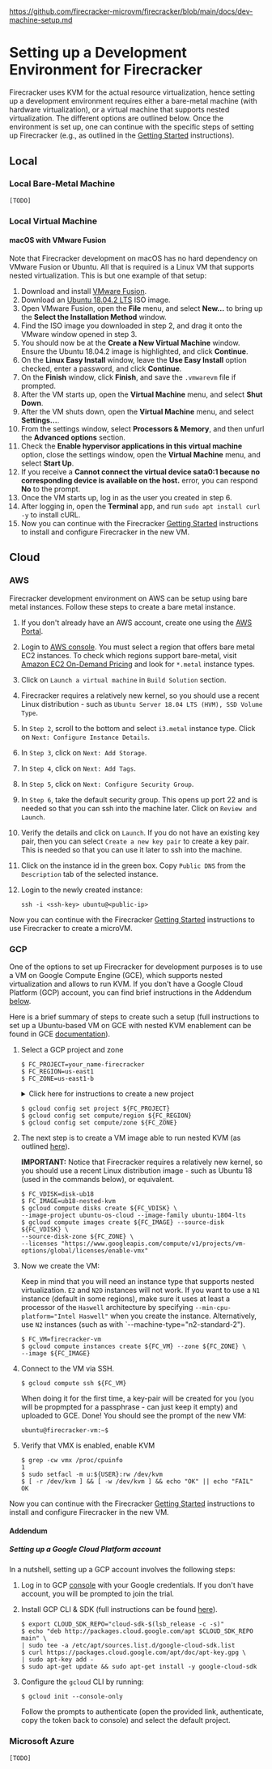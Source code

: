 
##
#
https://github.com/firecracker-microvm/firecracker/blob/main/docs/dev-machine-setup.md
#
##

# Setting up a Development Environment for Firecracker

Firecracker uses KVM for the actual resource virtualization, hence setting up
a development environment requires either a bare-metal machine (with hardware
virtualization), or a virtual machine that supports nested virtualization.
The different options are outlined below. Once the environment is set up, one
can continue with the specific steps of setting up Firecracker (e.g., as
outlined in the [Getting Started](getting-started.md) instructions).

## Local

### Local Bare-Metal Machine

`[TODO]`

### Local Virtual Machine

#### macOS with VMware Fusion

Note that Firecracker development on macOS has no hard dependency on VMware
Fusion or Ubuntu. All that is required is a Linux VM that supports nested
virtualization. This is but one example of that setup:

1. Download and install [VMware Fusion](https://www.vmware.com/products/fusion/fusion-evaluation.html).
1. Download an [Ubuntu 18.04.2 LTS](https://www.ubuntu.com/download/desktop)
   ISO image.
1. Open VMware Fusion, open the **File** menu, and select **New...** to bring up
   the **Select the Installation Method** window.
1. Find the ISO image you downloaded in step 2, and drag it onto the VMware
   window opened in step 3.
1. You should now be at the **Create a New Virtual Machine** window. Ensure the
   Ubuntu 18.04.2 image is highlighted, and click **Continue**.
1. On the **Linux Easy Install** window, leave the **Use Easy Install** option
   checked, enter a password, and click **Continue**.
1. On the **Finish** window, click **Finish**, and save the `.vmwarevm` file if
   prompted.
1. After the VM starts up, open the **Virtual Machine** menu,
   and select **Shut Down**.
1. After the VM shuts down, open the **Virtual Machine** menu, and select
   **Settings...**.
1. From the settings window, select **Processors & Memory**, and then unfurl
   the **Advanced options** section.
1. Check the **Enable hypervisor applications in this virtual machine** option,
   close the settings window, open the **Virtual Machine** menu, and select **Start
   Up**.
1. If you receive a **Cannot connect the virtual device sata0:1 because no
   corresponding device is available on the host.** error, you can respond **No**
   to the prompt.
1. Once the VM starts up, log in as the user you created in step 6.
1. After logging in, open the **Terminal** app, and run
   `sudo apt install curl -y` to install cURL.
1. Now you can continue with the Firecracker [Getting Started](getting-started.md)
   instructions to install and configure Firecracker in the new VM.

## Cloud

### AWS

Firecracker development environment on AWS can be setup using bare metal instances.
Follow these steps to create a bare metal instance.

1. If you don't already have an AWS account, create one using the [AWS Portal](https://portal.aws.amazon.com/billing/signup).
1. Login to [AWS console](https://console.aws.amazon.com/console/home). You must
   select a region that offers bare metal EC2 instances. To check which regions
   support bare-metal, visit [Amazon EC2 On-Demand Pricing](https://aws.amazon.com/ec2/pricing/on-demand/)
   and look for `*.metal` instance types.
1. Click on `Launch a virtual machine` in `Build Solution` section.
1. Firecracker requires a relatively new kernel, so you should use a recent
   Linux distribution - such as `Ubuntu Server 18.04 LTS (HVM), SSD Volume Type`.
1. In `Step 2`, scroll to the bottom and select `i3.metal` instance type. Click
   on `Next: Configure Instance Details`.
1. In `Step 3`, click on `Next: Add Storage`.
1. In `Step 4`, click on `Next: Add Tags`.
1. In `Step 5`, click on `Next: Configure Security Group`.
1. In `Step 6`, take the default security group. This opens up port 22 and is
   needed so that you can ssh into the machine later. Click on `Review and Launch`.
1. Verify the details and click on `Launch`. If you do not have an existing
   key pair, then you can select `Create a new key pair` to create a key pair.
   This is needed so that you can use it later to ssh into the machine.
1. Click on the instance id in the green box. Copy `Public DNS` from the
   `Description` tab of the selected instance.
1. Login to the newly created instance:

   ```console
   ssh -i <ssh-key> ubuntu@<public-ip>
   ```

  Now you can continue with the Firecracker [Getting Started](getting-started.md)
  instructions to use Firecracker to create a microVM.

### GCP

One of the options to set up Firecracker for development purposes is to use a
VM on Google Compute Engine (GCE), which supports nested virtualization and
allows to run KVM. If you don't have a Google Cloud Platform (GCP) account,
you can find brief instructions in the Addendum [below](#addendum).

Here is a brief summary of steps to create such a setup (full instructions to
set up a Ubuntu-based VM on GCE with nested KVM enablement can be found in GCE
[documentation](https://cloud.google.com/compute/docs/instances/enable-nested-virtualization-vm-instances)).

1. Select a GCP project and zone

    ```console
    $ FC_PROJECT=your_name-firecracker
    $ FC_REGION=us-east1
    $ FC_ZONE=us-east1-b
    ```

    <details><summary>Click here for instructions to create a new project</summary>
    <p>
    It might be convenient to keep your Firecracker-related GCP resources in
    a separate project, so that you can keep track of resources more easily
    and remove everything easily once your are done.

    For convenience, give the project a unique name (e.g.,
    your_name-firecracker), so that GCP does not need to create a project
    id different than project name (by appending randomized numbers to the
    name you provide).

    ```console
    $ gcloud projects create ${FC_PROJECT} --enable-cloud-apis --set-as-default
    ```

    </p>
    </details>

    ```console
    $ gcloud config set project ${FC_PROJECT}
    $ gcloud config set compute/region ${FC_REGION}
    $ gcloud config set compute/zone ${FC_ZONE}
    ```

1. The next step is to create a VM image able to run nested KVM (as outlined
 [here](https://cloud.google.com/compute/docs/instances/enable-nested-virtualization-vm-instances)).

    **IMPORTANT:** Notice that Firecracker requires a relatively new kernel,
    so you should use a recent Linux distribution image - such as Ubuntu 18
    (used in the commands below), or equivalent.

    ```console
    $ FC_VDISK=disk-ub18
    $ FC_IMAGE=ub18-nested-kvm
    $ gcloud compute disks create ${FC_VDISK} \
    --image-project ubuntu-os-cloud --image-family ubuntu-1804-lts
    $ gcloud compute images create ${FC_IMAGE} --source-disk ${FC_VDISK} \
    --source-disk-zone ${FC_ZONE} \
    --licenses "https://www.googleapis.com/compute/v1/projects/vm-options/global/licenses/enable-vmx"
    ```

1. Now we create the VM:

    Keep in mind that you will need an instance type that supports nested
    virtualization. `E2` and `N2D` instances will not work. If you want to use
    a `N1` instance (default in some regions), make sure it uses at least a
    processor of the `Haswell` architecture by specifying
    `--min-cpu-platform="Intel Haswell"` when you create the instance.
    Alternatively, use `N2` instances (such as with
    `--machine-type="n2-standard-2").

    ```console
    $ FC_VM=firecracker-vm
    $ gcloud compute instances create ${FC_VM} --zone ${FC_ZONE} \
    --image ${FC_IMAGE}
    ```

1. Connect to the VM via SSH.

    ```console
    $ gcloud compute ssh ${FC_VM}
    ```

    When doing it for the first time, a key-pair will be created for you
    (you will be propmpted for a passphrase - can just keep it empty) and
    uploaded to GCE. Done! You should see the prompt of the new VM:

    ```console
    ubuntu@firecracker-vm:~$
    ```

1. Verify that VMX is enabled, enable KVM

    ```console
    $ grep -cw vmx /proc/cpuinfo
    1
    $ sudo setfacl -m u:${USER}:rw /dev/kvm
    $ [ -r /dev/kvm ] && [ -w /dev/kvm ] && echo "OK" || echo "FAIL"
    OK
    ```

Now you can continue with the Firecracker [Getting Started](getting-started.md)
instructions to install and configure Firecracker in the new VM.

#### Addendum

##### Setting up a Google Cloud Platform account

In a nutshell, setting up a GCP account involves the following steps:

1. Log in to GCP [console](https://console.cloud.google.com/) with your
   Google credentials. If you don't have account, you will be prompted to join
   the trial.

1. Install GCP CLI & SDK (full instructions can be found
   [here](https://cloud.google.com/sdk/docs/quickstart-debian-ubuntu)).

    ```console
    $ export CLOUD_SDK_REPO="cloud-sdk-$(lsb_release -c -s)"
    $ echo "deb http://packages.cloud.google.com/apt $CLOUD_SDK_REPO main" \
    | sudo tee -a /etc/apt/sources.list.d/google-cloud-sdk.list
    $ curl https://packages.cloud.google.com/apt/doc/apt-key.gpg \
    | sudo apt-key add -
    $ sudo apt-get update && sudo apt-get install -y google-cloud-sdk
    ```

1. Configure the `gcloud` CLI by running:

    ```console
    $ gcloud init --console-only
    ```

    Follow the prompts to authenticate (open the provided link, authenticate,
    copy the token back to console) and select the default project.

### Microsoft Azure

`[TODO]`
